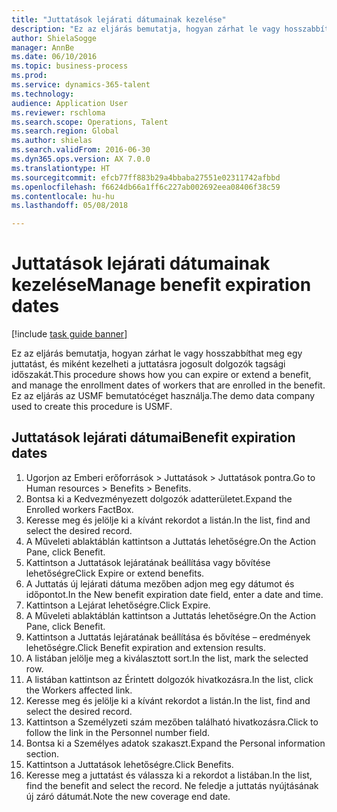 ```yaml
--- 
title: "Juttatások lejárati dátumainak kezelése"
description: "Ez az eljárás bemutatja, hogyan zárhat le vagy hosszabbíthat meg egy juttatást, és miként kezelheti a juttatásra jogosult dolgozók tagsági időszakát."
author: ShielaSogge
manager: AnnBe
ms.date: 06/10/2016
ms.topic: business-process
ms.prod: 
ms.service: dynamics-365-talent
ms.technology: 
audience: Application User
ms.reviewer: rschloma
ms.search.scope: Operations, Talent
ms.search.region: Global
ms.author: shielas
ms.search.validFrom: 2016-06-30
ms.dyn365.ops.version: AX 7.0.0
ms.translationtype: HT
ms.sourcegitcommit: efcb77ff883b29a4bbaba27551e02311742afbbd
ms.openlocfilehash: f6624db66a1ff6c227ab002692eea08406f38c59
ms.contentlocale: hu-hu
ms.lasthandoff: 05/08/2018

---
```

# <a name="manage-benefit-expiration-dates"></a><span data-ttu-id="bbf57-103">Juttatások lejárati dátumainak kezelése</span><span class="sxs-lookup"><span data-stu-id="bbf57-103">Manage benefit expiration dates</span></span>

[!include [task guide banner](../../includes/task-guide-banner.md)]

<span data-ttu-id="bbf57-104">Ez az eljárás bemutatja, hogyan zárhat le vagy hosszabbíthat meg egy juttatást, és miként kezelheti a juttatásra jogosult dolgozók tagsági időszakát.</span><span class="sxs-lookup"><span data-stu-id="bbf57-104">This procedure shows how you can expire or extend a benefit, and manage the enrollment dates of workers that are enrolled in the benefit.</span></span> <span data-ttu-id="bbf57-105">Ez az eljárás az USMF bemutatócéget használja.</span><span class="sxs-lookup"><span data-stu-id="bbf57-105">The demo data company used to create this procedure is USMF.</span></span>


## <a name="benefit-expiration-dates"></a><span data-ttu-id="bbf57-106">Juttatások lejárati dátumai</span><span class="sxs-lookup"><span data-stu-id="bbf57-106">Benefit expiration dates</span></span>
1. <span data-ttu-id="bbf57-107">Ugorjon az Emberi erőforrások > Juttatások > Juttatások pontra.</span><span class="sxs-lookup"><span data-stu-id="bbf57-107">Go to Human resources > Benefits > Benefits.</span></span>
2. <span data-ttu-id="bbf57-108">Bontsa ki a Kedvezményezett dolgozók adatterületet.</span><span class="sxs-lookup"><span data-stu-id="bbf57-108">Expand the Enrolled workers FactBox.</span></span>
3. <span data-ttu-id="bbf57-109">Keresse meg és jelölje ki a kívánt rekordot a listán.</span><span class="sxs-lookup"><span data-stu-id="bbf57-109">In the list, find and select the desired record.</span></span>
4. <span data-ttu-id="bbf57-110">A Műveleti ablaktáblán kattintson a Juttatás lehetőségre.</span><span class="sxs-lookup"><span data-stu-id="bbf57-110">On the Action Pane, click Benefit.</span></span>
5. <span data-ttu-id="bbf57-111">Kattintson a Juttatások lejáratának beállítása vagy bővítése lehetőségre</span><span class="sxs-lookup"><span data-stu-id="bbf57-111">Click Expire or extend benefits.</span></span>
6. <span data-ttu-id="bbf57-112">A Juttatás új lejárati dátuma mezőben adjon meg egy dátumot és időpontot.</span><span class="sxs-lookup"><span data-stu-id="bbf57-112">In the New benefit expiration date field, enter a date and time.</span></span>
7. <span data-ttu-id="bbf57-113">Kattintson a Lejárat lehetőségre.</span><span class="sxs-lookup"><span data-stu-id="bbf57-113">Click Expire.</span></span>
8. <span data-ttu-id="bbf57-114">A Műveleti ablaktáblán kattintson a Juttatás lehetőségre.</span><span class="sxs-lookup"><span data-stu-id="bbf57-114">On the Action Pane, click Benefit.</span></span>
9. <span data-ttu-id="bbf57-115">Kattintson a Juttatás lejáratának beállítása és bővítése – eredmények lehetőségre.</span><span class="sxs-lookup"><span data-stu-id="bbf57-115">Click Benefit expiration and extension results.</span></span>
10. <span data-ttu-id="bbf57-116">A listában jelölje meg a kiválasztott sort.</span><span class="sxs-lookup"><span data-stu-id="bbf57-116">In the list, mark the selected row.</span></span>
11. <span data-ttu-id="bbf57-117">A listában kattintson az Érintett dolgozók hivatkozásra.</span><span class="sxs-lookup"><span data-stu-id="bbf57-117">In the list, click the Workers affected link.</span></span>
12. <span data-ttu-id="bbf57-118">Keresse meg és jelölje ki a kívánt rekordot a listán.</span><span class="sxs-lookup"><span data-stu-id="bbf57-118">In the list, find and select the desired record.</span></span>
13. <span data-ttu-id="bbf57-119">Kattintson a Személyzeti szám mezőben található hivatkozásra.</span><span class="sxs-lookup"><span data-stu-id="bbf57-119">Click to follow the link in the Personnel number field.</span></span>
14. <span data-ttu-id="bbf57-120">Bontsa ki a Személyes adatok szakaszt.</span><span class="sxs-lookup"><span data-stu-id="bbf57-120">Expand the Personal information section.</span></span>
15. <span data-ttu-id="bbf57-121">Kattintson a Juttatások lehetőségre.</span><span class="sxs-lookup"><span data-stu-id="bbf57-121">Click Benefits.</span></span>
16. <span data-ttu-id="bbf57-122">Keresse meg a juttatást és válassza ki a rekordot a listában.</span><span class="sxs-lookup"><span data-stu-id="bbf57-122">In the list, find the benefit and select the record.</span></span> <span data-ttu-id="bbf57-123">Ne feledje a juttatás nyújtásának új záró dátumát.</span><span class="sxs-lookup"><span data-stu-id="bbf57-123">Note the new coverage end date.</span></span>


